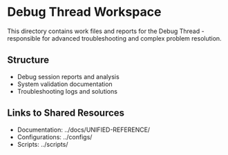# Debug Thread Workspace

This directory contains work files and reports for the Debug Thread - responsible for advanced troubleshooting and complex problem resolution.

## Structure
- Debug session reports and analysis
- System validation documentation  
- Troubleshooting logs and solutions

## Links to Shared Resources
- Documentation: ../docs/UNIFIED-REFERENCE/
- Configurations: ../configs/
- Scripts: ../scripts/
